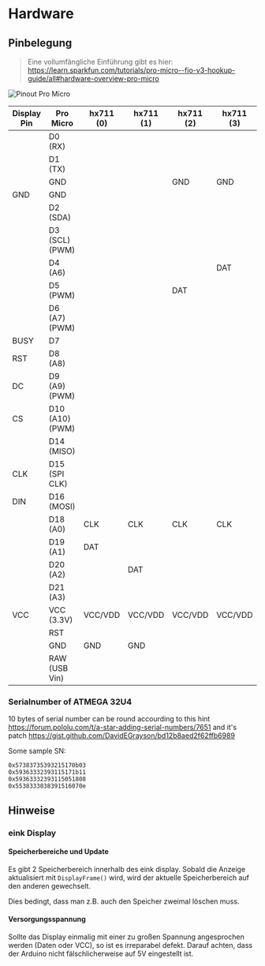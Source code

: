 # Hardware
## Pinbelegung

> Eine vollumfängliche Einführung gibt es hier: https://learn.sparkfun.com/tutorials/pro-micro--fio-v3-hookup-guide/all#hardware-overview-pro-micro

![Pinout Pro Micro](https://cdn.sparkfun.com/assets/9/c/3/c/4/523a1765757b7f5c6e8b4567.png)


| Display Pin | Pro Micro | hx711 (0) | hx711 (1) | hx711 (2) | hx711 (3) |
| ------ | ------ | - | - | - | - |
| | D0 (RX) | 
| | D1 (TX) |
|  | GND |  |  | GND | GND | 
| GND | GND |
| | D2 (SDA) |
| | D3 (SCL) (PWM) |
| | D4 (A6) |  |  | | DAT | 
| | D5 (PWM) | | | DAT
| | D6 (A7) (PWM) |
| BUSY | D7 |
| RST | D8 (A8) | 
| DC | D9 (A9) (PWM) |
| CS | D10 (A10) (PWM) |
| | D14 (MISO) |
| CLK | D15 (SPI CLK) |
| DIN | D16 (MOSI) |
| | D18 (A0) | CLK | CLK | CLK | CLK |
| | D19 (A1) | DAT | 
| | D20 (A2) | | DAT | 
| | D21 (A3) | | | | 
| VCC | VCC (3.3V) | VCC/VDD | VCC/VDD | VCC/VDD | VCC/VDD | 
|  | RST |
|  | GND | GND | GND |
|  | RAW (USB Vin) |


### Serialnumber of ATMEGA 32U4

10 bytes of serial number can be round accourding to this hint https://forum.pololu.com/t/a-star-adding-serial-numbers/7651
and it's patch https://gist.github.com/DavidEGrayson/bd12b8aed2f62ffb6989

Some sample SN:
```
0x57383735393215170b03
0x59363332393115171b11
0x59363332393115051808
0x5538333038391516070e
```

## Hinweise

### eink Display

#### Speicherbereiche und Update
Es gibt 2 Speicherbereich innerhalb des eink display. 
Sobald die Anzeige aktualisiert mit `DisplayFrame()` wird, wird der aktuelle Speicherbereich auf den anderen gewechselt.

Dies bedingt, dass man z.B. auch den Speicher zweimal löschen muss.

#### Versorgungsspannung
Sollte das Display einmalig mit einer zu großen Spannung angesprochen werden (Daten oder VCC), so ist es irreparabel defekt. Darauf achten, dass der Arduino nicht fälschlicherweise auf 5V eingestellt ist.

